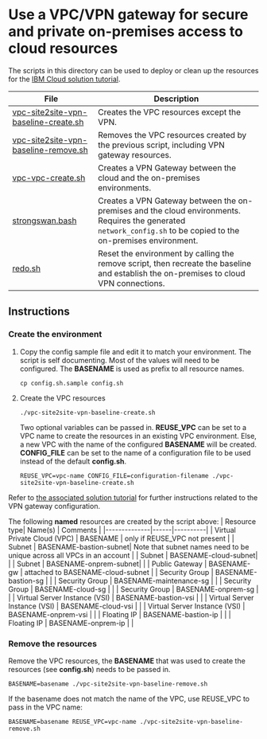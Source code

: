 # Use a VPC/VPN gateway for secure and private on-premises access to cloud resources

The scripts in this directory can be used to deploy or clean up the resources for the [IBM Cloud solution tutorial](https://cloud.ibm.com/docs/tutorials?topic=solution-tutorials-vpc-site2site-vpn#vpc-site2site-vpn).

| File | Description |
| ---- | ----------- |
| [vpc-site2site-vpn-baseline-create.sh](vpc-site2site-vpn-baseline-create.sh) | Creates the VPC resources except the VPN. |
| [vpc-site2site-vpn-baseline-remove.sh](vpc-site2site-vpn-baseline-remove.sh) | Removes the VPC resources created by the previous script, including VPN gateway resources. |
| [vpc-vpc-create.sh](vpc-vpc-create.sh) | Creates a VPN Gateway between the cloud and the on-premises environments. |
| [strongswan.bash](strongswan.bash) | Creates a VPN Gateway between the on-premises and the cloud environments. Requires the generated `network_config.sh` to be copied to the on-premises environment.  |
| [redo.sh](redo.sh) | Reset the environment by calling the remove script, then recreate the baseline and establish the on-premises to cloud VPN connections. |


## Instructions

### Create the environment
1. Copy the config sample file and edit it to match your environment. The script is self documenting.  Most of the values will need to be configured. The **BASENAME** is used as prefix to all resource names.
   ```
   cp config.sh.sample config.sh
   ```
1. Create the VPC resources
   ```
   ./vpc-site2site-vpn-baseline-create.sh
   ```
   Two optional variables can be passed in. **REUSE_VPC** can be set to a VPC name to create the resources in an existing VPC environment. Else, a new VPC with the name of the configured **BASENAME** will be created. **CONFIG_FILE** can be set to the name of a configuration file to be used instead of the default **config.sh**.
   ```
   REUSE_VPC=vpc-name CONFIG_FILE=configuration-filename ./vpc-site2site-vpn-baseline-create.sh
   ```

Refer to [the associated solution tutorial](https://cloud.ibm.com/docs/tutorials?topic=solution-tutorials-vpc-site2site-vpn#create-vpc) for further instructions related to the VPN gateway configuration.

The following **named** resources are created by the script above:
| Resource type| Name(s) | Comments |
|--------------|------|----------|
| Virtual Private Cloud (VPC) | BASENAME | only if REUSE_VPC not present |
| Subnet | BASENAME-bastion-subnet| Note that subnet names need to be unique across all VPCs in an account |
| Subnet | BASENAME-cloud-subnet| |
| Subnet | BASENAME-onprem-subnet| |
| Public Gateway | BASENAME-gw | attached to BASENAME-cloud-subnet |
| Security Group | BASENAME-bastion-sg | |
| Security Group | BASENAME-maintenance-sg | |
| Security Group | BASENAME-cloud-sg | |
| Security Group | BASENAME-onprem-sg | |
| Virtual Server Instance (VSI) | BASENAME-bastion-vsi | |
| Virtual Server Instance (VSI) | BASENAME-cloud-vsi | |
| Virtual Server Instance (VSI) | BASENAME-onprem-vsi | |
| Floating IP | BASENAME-bastion-ip | |
| Floating IP | BASENAME-onprem-ip | |

### Remove the resources

Remove the VPC resources, the **BASENAME** that was used to create the resources (see **config.sh**) needs to be passed in.
   ```
   BASENAME=basename ./vpc-site2site-vpn-baseline-remove.sh
   ```
If the basename does not match the name of the VPC, use REUSE_VPC to pass in the VPC name:
   ```
   BASENAME=basename REUSE_VPC=vpc-name ./vpc-site2site-vpn-baseline-remove.sh
   ```
